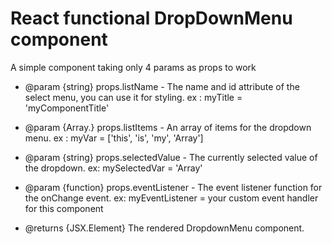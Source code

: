 # React functional DropDownMenu component

A simple component taking only 4 params as props to work

- @param {string} props.listName - The name and id attribute of the select menu, you can use it for styling.
  ex : myTitle = 'myComponentTitle'

- @param {Array.<string>} props.listItems - An array of items for the dropdown menu.
  ex : myVar = ['this', 'is', 'my', 'Array']

- @param {string} props.selectedValue - The currently selected value of the dropdown.
  ex: mySelectedVar = 'Array'

- @param {function} props.eventListener - The event listener function for the onChange event.
  ex: myEventListener = your custom event handler for this component

- @returns {JSX.Element} The rendered DropdownMenu component.
